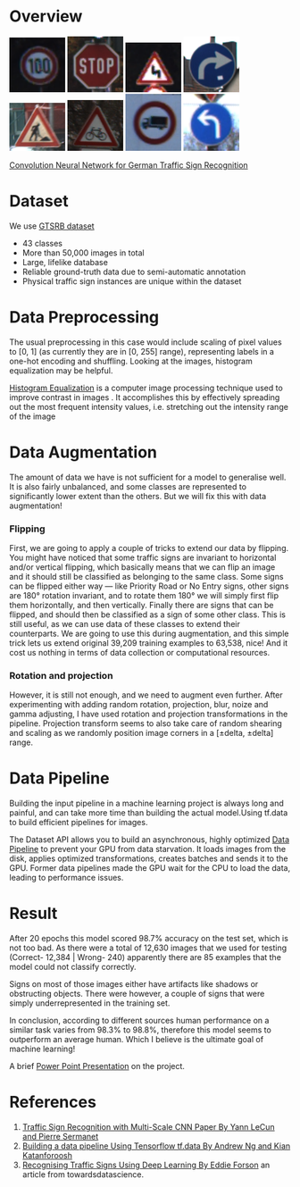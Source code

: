 # Overview

<img src="/images/1.png" width = "100"> <img src="/images/2.png" width = "100"> <img src="/images/3.png" width = "100">
<img src="/images/4.png" width = "100"> <img src="/images/5.png" width = "100"> <img src="/images/6.png" width = "100">
<img src="/images/7.png" width = "100"> <img src="/images/8.png" width = "100">


[Convolution Neural Network for German Traffic Sign Recognition](https://github.com/prateeshreddy/GTSRB_road_sign_recog) 


# Dataset
We use [GTSRB dataset](http://benchmark.ini.rub.de/?section=gtsrb&subsection=dataset#Downloads)
 
 * 43 classes
 * More than 50,000 images in total
 * Large, lifelike database
 * Reliable ground-truth data due to semi-automatic annotation
 * Physical traffic sign instances are unique within the dataset

# Data Preprocessing
The usual preprocessing in this case would include scaling of pixel values to [0, 1] (as currently they are in [0, 255] range), representing labels in a one-hot encoding and shuffling. Looking at the images, histogram equalization may be helpful. 

[Histogram Equalization](https://en.wikipedia.org/wiki/Histogram_equalization) is a computer image processing technique used to improve contrast in images . It accomplishes this by effectively spreading out the most frequent intensity values, i.e. stretching out the intensity range of the image

# Data Augmentation
The amount of data we have is not sufficient for a model to generalise well. It is also fairly unbalanced, and some classes are represented to significantly lower extent than the others. But we will fix this with data augmentation!

### Flipping
First, we are going to apply a couple of tricks to extend our data by flipping. You might have noticed that some traffic signs are invariant to horizontal and/or vertical flipping, which basically means that we can flip an image and it should still be classified as belonging to the same class. Some signs can be flipped either way — like Priority Road or No Entry signs, other signs are 180° rotation invariant, and to rotate them 180° we will simply first flip them horizontally, and then vertically. Finally there are signs that can be flipped, and should then be classified as a sign of some other class. This is still useful, as we can use data of these classes to extend their counterparts. We are going to use this during augmentation, and this simple trick lets us extend original 39,209 training examples to 63,538, nice! And it cost us nothing in terms of data collection or computational resources.

### Rotation and projection
However, it is still not enough, and we need to augment even further. After experimenting with adding random rotation, projection, blur, noize and gamma adjusting, I have used rotation and projection transformations in the pipeline. Projection transform seems to also take care of random shearing and scaling as we randomly position image corners in a [±delta, ±delta] range.   

# Data Pipeline
Building the input pipeline in a machine learning project is always long and painful, and can take more time than building the actual model.Using tf.data to build efficient pipelines for images.

The Dataset API allows you to build an asynchronous, highly optimized [Data Pipeline](https://cs230.stanford.edu/blog/datapipeline/#building-an-image-data-pipeline) to prevent your GPU from data starvation. It loads images from the disk, applies optimized transformations, creates batches and sends it to the GPU. Former data pipelines made the GPU wait for the CPU to load the data, leading to performance issues.

# Result
After 20 epochs this model scored 98.7% accuracy on the test set, which is not too bad. As there were a total of 12,630 images that we used for testing (Correct- 12,384 | Wrong- 240) apparently there are 85 examples that the model could not classify correctly.

Signs on most of those images either have artifacts like shadows or obstructing objects. There were however, a couple of signs that were simply underrepresented in the training set.

In conclusion, according to different sources human performance on a similar task varies from 98.3% to 98.8%, therefore this model seems to outperform an average human. Which I believe is the ultimate goal of machine learning!

A brief [Power Point Presentation](https://raw.githubusercontent.com/prateeshreddy/GTSRB_road_sign_recog/master/presentation%20.pptx) on the project.
# References

1. [Traffic Sign Recognition with Multi-Scale CNN Paper By Yann LeCun and Pierre Sermanet](http://yann.lecun.com/exdb/publis/pdf/sermanet-ijcnn-11.pdf)
1. [Building a data pipeline Using Tensorflow tf.data By Andrew Ng and Kian Katanforoosh](https://cs230.stanford.edu/blog/datapipeline/)
1. [Recognising Traffic Signs Using Deep Learning By Eddie Forson](https://towardsdatascience.com/recognizing-traffic-signs-with-over-98-accuracy-using-deep-learning-86737aedc2ab) an article from towardsdatascience.
           




